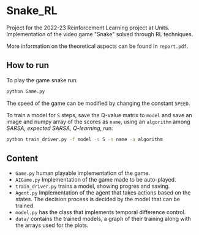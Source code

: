 # Snake_RL
Project for the 2022-23 Reinforcement Learning project at Units.
Implementation of the video game "Snake" solved through RL techniques.  

More information on the theoretical aspects can be found in `report.pdf`.

## How to run

To play the game snake run:

```bash
python Game.py
```

The speed of the game can be modified by changing the constant `SPEED`.  

To train a model for `S` steps, save the Q-value matrix to `model`
and save an image and numpy array of the scores as `name`,
using an `algorithm` among _SARSA, expected SARSA, Q-learning_, run:
```bash
python train_driver.py -f model -s S -n name -a algorithm
```

## Content

- `Game.py` human playable implementation of the game.  
- `AIGame.py` Implementation of the game made to be auto-played.
- `train_driver.py` trains a model, showing progres and saving.
- `Agent.py` Implementation of the agent that takes actions based on the states.
The decision process is decided by the model that can be trained.
- `model.py` has the class that implements temporal difference control.
- `data/` contains the trained models, a graph of their training along with the arrays used for the plots.  